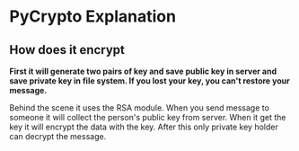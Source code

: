 # PyCrypto Explanation

## How does it encrypt

**First it will generate two pairs of key and save public key in server and save private key in file system. If you lost your key, you can't restore your message.**

Behind the scene it uses the RSA module. When you send message to someone it will collect the person's public key from server. When it get the key it will encrypt the data with the key. After this only private key holder can decrypt the message.
